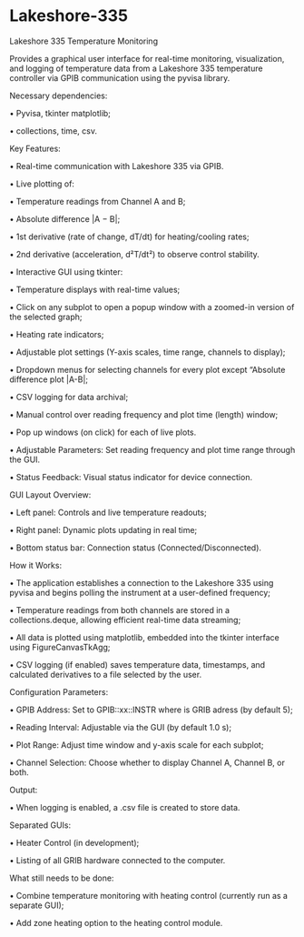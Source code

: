 # Lakeshore-335

Lakeshore 335 Temperature Monitoring 

Provides a graphical user interface for real-time monitoring, visualization, and logging of temperature data from a Lakeshore 335 temperature controller via GPIB communication using the pyvisa library.

Necessary dependencies: 

•	Pyvisa, tkinter matplotlib;

•	collections, time, csv.

Key Features:

•	 Real-time communication with Lakeshore 335 via GPIB.

•	 Live plotting of:

•	Temperature readings from Channel A and B;

•	Absolute difference |A − B|;

•	1st derivative (rate of change, dT/dt) for heating/cooling rates;

•	2nd derivative (acceleration, d²T/dt²) to observe control stability.

•	Interactive GUI using tkinter:

•	Temperature displays with real-time values;

•	Click on any subplot to open a popup window with a zoomed-in version of the selected graph;

•	Heating rate indicators;

•	Adjustable plot settings (Y-axis scales, time range, channels to display);

•	Dropdown menus for selecting channels for every plot except “Absolute difference plot |A-B|;

•	CSV logging for data archival;

•	Manual control over reading frequency and plot time (length) window;

•		Pop up windows (on click) for each of live plots.

•	Adjustable Parameters: Set reading frequency and plot time range through the GUI.

•	Status Feedback: Visual status indicator for device connection.

GUI Layout Overview:

•	Left panel: Controls and live temperature readouts;

•	Right panel: Dynamic plots updating in real time;

•	Bottom status bar: Connection status (Connected/Disconnected).


How it Works:

•	The application establishes a connection to the Lakeshore 335 using pyvisa and begins polling the instrument at a user-defined frequency;

•	Temperature readings from both channels are stored in a collections.deque, allowing efficient real-time data streaming;

•	All data is plotted using matplotlib, embedded into the tkinter interface using FigureCanvasTkAgg;

•	CSV logging (if enabled) saves temperature data, timestamps, and calculated derivatives to a file selected by the user.

Configuration Parameters:

•	GPIB Address: Set to GPIB::xx::INSTR where is GRIB adress (by default 5);

•	Reading Interval: Adjustable via the GUI (by default  1.0 s);

•	Plot Range: Adjust time window and y-axis scale for each subplot;

•	Channel Selection: Choose whether to display Channel A, Channel B, or both.

Output:

•	When logging is enabled, a .csv file is created to store data.

Separated GUIs:

•	Heater Control (in development);

•	Listing of all GRIB hardware connected to the computer.

What still needs to be done:

•	Combine temperature monitoring with heating control (currently run as a separate GUI);

•	Add zone heating option to the heating control module.





